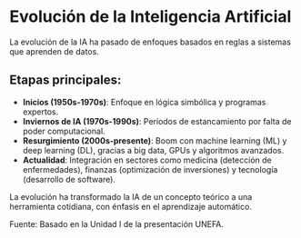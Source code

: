 # Evolución de la Inteligencia Artificial

La evolución de la IA ha pasado de enfoques basados en reglas a sistemas que aprenden de datos.

## Etapas principales:
- **Inicios (1950s-1970s)**: Enfoque en lógica simbólica y programas expertos.
- **Inviernos de IA (1970s-1990s)**: Períodos de estancamiento por falta de poder computacional.
- **Resurgimiento (2000s-presente)**: Boom con machine learning (ML) y deep learning (DL), gracias a big data, GPUs y algoritmos avanzados.
- **Actualidad**: Integración en sectores como medicina (detección de enfermedades), finanzas (optimización de inversiones) y tecnología (desarrollo de software).

La evolución ha transformado la IA de un concepto teórico a una herramienta cotidiana, con énfasis en el aprendizaje automático.

Fuente: Basado en la Unidad I de la presentación UNEFA.